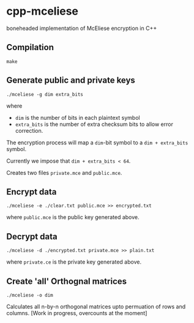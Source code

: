 # cpp-mceliese
boneheaded implementation of McEliese encryption in C++
## Compilation
```
make
```

## Generate public and private keys
```
./mceliese -g dim extra_bits
```
where 
 * `dim` is the number of bits in each plaintext symbol
 * `extra_bits` is the number of extra checksum bits to allow error correction.
      
The encryption process will map a `dim`-bit symbol to a `dim + extra_bits` symbol.

Currently we impose that `dim + extra_bits < 64`.

Creates two files `private.mce` and `public.mce`.

## Encrypt data
```
./mceliese -e ./clear.txt public.mce >> encrypted.txt
```
where `public.mce` is the public key generated above.

## Decrypt data
```
./mceliese -d ./encrypted.txt private.mce >> plain.txt
```
where `private.ce` is the private key generated above.

## Create 'all' Orthognal matrices
```
./mceliese -o dim
```
Calculates all n-by-n orthogonal matrices upto permuation of rows and columns.
[Work in progress, overcounts at the moment]
